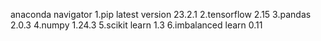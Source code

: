 anaconda navigator
1.pip latest version  23.2.1 
2.tensorflow   2.15
3.pandas   2.0.3
4.numpy   1.24.3
5.scikit learn   1.3
6.imbalanced learn   0.11
